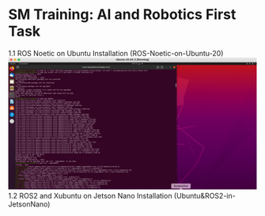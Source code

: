 # SM Training: AI and Robotics First Task

 1.1 ROS Noetic on Ubuntu Installation (ROS-Noetic-on-Ubuntu-20)
![alt text](https://github.com/shathalshehri/SM-Training-AI-ROS/blob/main/img1.png)
 1.2 ROS2 and Xubuntu on Jetson Nano Installation (Ubuntu&ROS2-in-JetsonNano)

